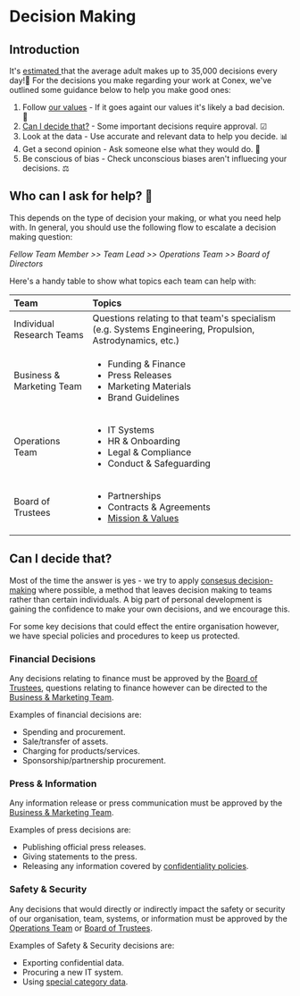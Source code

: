 # Decision Making

## Introduction

It's [estimated ](https://go.roberts.edu/leadingedge/the-great-choices-of-strategic-leaders)that the average adult makes up to 35,000 decisions every day!🤯 For the decisions you make regarding your work at Conex, we've outlined some guidance below to help you make good ones:

1.  Follow [our values](../organisation/mission-and-values/) - If it goes againt our values it's likely a bad decision. 🙈 
2.  [Can I decide that?](decision-making.md#can-i-decide-that) - Some important decisions require approval. ☑ 
3.  Look at the data - Use accurate and relevant data to help you decide. 📊 
4.  Get a second opinion - Ask someone else what they would do. 🙋 
5.  Be conscious of bias - Check unconscious biases aren't influecing your decisions. ⚖ 

## Who can I ask for help? 🤔 

This depends on the type of decision your making, or what you need help with. In general, you should use the following flow to escalate a decision making question:

_Fellow Team Member &gt;&gt; Team Lead &gt;&gt; Operations Team &gt;&gt; Board of Directors_

Here's a handy table to show what topics each team can help with:

<table>
  <thead>
    <tr>
      <th style="text-align:left">Team</th>
      <th style="text-align:left">Topics</th>
    </tr>
  </thead>
  <tbody>
    <tr>
      <td style="text-align:left">Individual Research Teams</td>
      <td style="text-align:left">Questions relating to that team&apos;s specialism (e.g. Systems Engineering,
        Propulsion, Astrodynamics, etc.)</td>
    </tr>
    <tr>
      <td style="text-align:left">Business &amp; Marketing Team</td>
      <td style="text-align:left">
        <ul>
          <li>Funding &amp; Finance</li>
          <li>Press Releases</li>
          <li>Marketing Materials</li>
          <li>Brand Guidelines</li>
        </ul>
      </td>
    </tr>
    <tr>
      <td style="text-align:left">Operations Team</td>
      <td style="text-align:left">
        <ul>
          <li>IT Systems</li>
          <li>HR &amp; Onboarding</li>
          <li>Legal &amp; Compliance</li>
          <li>Conduct &amp; Safeguarding</li>
        </ul>
      </td>
    </tr>
    <tr>
      <td style="text-align:left">Board of Trustees</td>
      <td style="text-align:left">
        <ul>
          <li>Partnerships</li>
          <li>Contracts &amp; Agreements</li>
          <li><a href="../organisation/mission-and-values/">Mission &amp; Values</a>
          </li>
        </ul>
      </td>
    </tr>
  </tbody>
</table>

## Can I decide that?

Most of the time the answer is yes - we try to apply [consesus decision-making](https://www.seedsforchange.org.uk/consensus) where possible, a method that leaves decision making to teams rather than certain individuals. A big part of personal development is gaining the confidence to make your own decisions, and we encourage this.

For some key decisions that could effect the entire organisation however, we have special policies and procedures to keep us protected.

### Financial Decisions

Any decisions relating to finance must be approved by the [Board of Trustees](../organisation/organisational-teams/board-of-trustees.md), questions relating to finance however can be directed to the [Business & Marketing Team](../organisation/organisational-teams/business-and-marketing-team.md).

Examples of financial decisions are:

* Spending and procurement.
* Sale/transfer of assets.
* Charging for products/services.
* Sponsorship/partnership procurement.

### Press & Information

Any information release or press communication must be approved by the [Business & Marketing Team](../organisation/organisational-teams/business-and-marketing-team.md).

Examples of press decisions are:

* Publishing official press releases.
* Giving statements to the press.
* Releasing any information covered by [confidentiality policies](../policy/policy-list/data-protection/confidentiality.md).

### Safety & Security

Any decisions that would directly or indirectly impact the safety or security of our organisation, team, systems, or information must be approved by the [Operations Team](../organisation/organisational-teams/operations-team.md) or [Board of Trustees](../organisation/organisational-teams/board-of-trustees.md).

Examples of Safety & Security decisions are:

* Exporting confidential data.
* Procuring a new IT system.
* Using [special category data](https://ico.org.uk/for-organisations/guide-to-data-protection/guide-to-the-general-data-protection-regulation-gdpr/lawful-basis-for-processing/special-category-data/).



